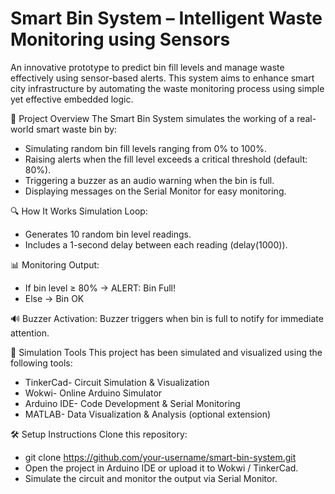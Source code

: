 # Smart Bin System – Intelligent Waste Monitoring using Sensors
An innovative prototype to predict bin fill levels and manage waste effectively using sensor-based alerts. This system aims to enhance smart city infrastructure by automating the waste monitoring process using simple yet effective embedded logic.

🚀 Project Overview
The Smart Bin System simulates the working of a real-world smart waste bin by:
* Simulating random bin fill levels ranging from 0% to 100%.
* Raising alerts when the fill level exceeds a critical threshold (default: 80%).
* Triggering a buzzer as an audio warning when the bin is full.
* Displaying messages on the Serial Monitor for easy monitoring.

🔍 How It Works
Simulation Loop:
* Generates 10 random bin level readings.
* Includes a 1-second delay between each reading (delay(1000)).

📊 Monitoring Output:
* If bin level ≥ 80% → ALERT: Bin Full!
* Else → Bin OK

🔊 Buzzer Activation:
Buzzer triggers when bin is full to notify for immediate attention.

🧪 Simulation Tools
This project has been simulated and visualized using the following tools:

* TinkerCad-	Circuit Simulation & Visualization
* Wokwi-	Online Arduino Simulator
* Arduino IDE-	Code Development & Serial Monitoring
* MATLAB-	Data Visualization & Analysis (optional extension)

🛠️ Setup Instructions
Clone this repository:
* git clone https://github.com/your-username/smart-bin-system.git
* Open the project in Arduino IDE or upload it to Wokwi / TinkerCad.
* Simulate the circuit and monitor the output via Serial Monitor.
